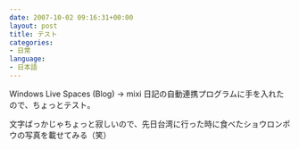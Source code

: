 ```yaml
---
date: 2007-10-02 09:16:31+00:00
layout: post
title: テスト
categories:
- 日常
language:
- 日本語
---
```


Windows Live Spaces (Blog) -> mixi 日記の自動連携プログラムに手を入れたので、ちょっとテスト。

文字ばっかじゃちょっと寂しいので、先日台湾に行った時に食べたショウロンポウの写真を載せてみる（笑）
